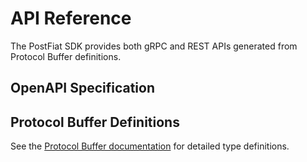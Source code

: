 # API Reference

The PostFiat SDK provides both gRPC and REST APIs generated from Protocol Buffer definitions.

## OpenAPI Specification

<swagger-ui src="../../generated/api/openapi_v2_generated.swagger.json"/>

## Protocol Buffer Definitions

See the [Protocol Buffer documentation](../generated/proto/index.md) for detailed type definitions.
